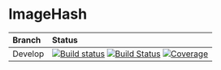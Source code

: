 # ImageHash

| Branch | Status |
| :--- | :--- |
| Develop | [![Build status](https://ci.appveyor.com/api/projects/status/891pi650ra2ori5t/branch/develop?svg=true)](https://ci.appveyor.com/project/coenm/imagehash/branch/develop) [![Build Status](https://travis-ci.org/coenm/imagehash.svg?branch=develop)](https://travis-ci.org/coenm/imagehash) [![Coverage](https://codecov.io/gh/coenm/imagehash/branch/develop/graph/badge.svg)](https://codecov.io/gh/coenm/imagehash) |

